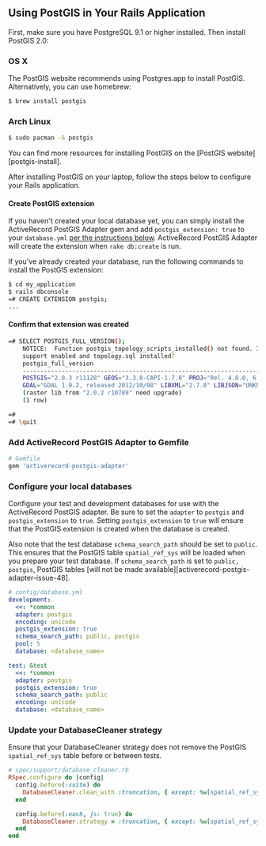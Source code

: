 ## Using PostGIS in Your Rails Application

First, make sure you have PostgreSQL 9.1 or higher installed. Then install
PostGIS 2.0:

### OS X
The PostGIS website recommends using Postgres.app to install PostGIS.
Alternatively, you can use homebrew:

```sh
$ brew install postgis
```

### Arch Linux

```sh
$ sudo pacman -S postgis
```

You can find more resources for installing PostGIS on the [PostGIS
website][postgis-install].

After installing PostGIS on your laptop, follow the steps below to
configure your Rails application.

#### Create PostGIS extension

If you haven't created your local database yet, you can simply install the
ActiveRecord PostGIS Adapter gem and add `postgis_extension: true` to your
`database.yml` [per the instructions
below](#add-activerecord-postgis-adapter-to-gemfile). ActiveRecord PostGIS
Adapter will create the extension when `rake db:create` is run.

If you've already created your database, run the following commands to install
the PostGIS extension:

```sh
$ cd my_application
$ rails dbconsole
=# CREATE EXTENSION postgis;
...
```

#### Confirm that extension was created

```sh
=# SELECT POSTGIS_FULL_VERSION();
    NOTICE:  Function postgis_topology_scripts_installed() not found. Is topology
    support enabled and topology.sql installed?
    postgis_full_version
    ------------------------------------------------------------------------------
    POSTGIS="2.0.3 r11128" GEOS="3.3.8-CAPI-1.7.8" PROJ="Rel. 4.8.0, 6 March 2012"
    GDAL="GDAL 1.9.2, released 2012/10/08" LIBXML="2.7.8" LIBJSON="UNKNOWN" RASTER
    (raster lib from "2.0.2 r10789" need upgrade)
    (1 row)

=#
=# \quit
```

### Add ActiveRecord PostGIS Adapter to Gemfile

``` ruby
# Gemfile
gem 'activerecord-postgis-adapter'
```

### Configure your local databases

Configure your test and development databases for use with the ActiveRecord
PostGIS adapter. Be sure to set the `adapter` to `postgis` and
`postgis_extension` to `true`. Setting `postgis_extension` to `true` will ensure
that the PostGIS extension is created when the database is created.

Also note that the test database `schema_search_path` should be set to `public`.
This ensures that the PostGIS table `spatial_ref_sys` will be loaded when
you prepare your test database. If `schema_search_path` is set to `public,
postgis`, PostGIS tables [will not be made
available][activerecord-postgis-adapter-issue-48].

```yaml
# config/database.yml
development:
  <<: *common
  adapter: postgis
  encoding: unicode
  postgis_extension: true
  schema_search_path: public, postgis
  pool: 5
  database: <database_name>

test: &test
  <<: *common
  adapter: postgis
  postgis_extension: true
  schema_search_path: public
  encoding: unicode
  database: <database_name>
```

### Update your DatabaseCleaner strategy
Ensure that your DatabaseCleaner strategy does not remove the PostGIS
`spatial_ref_sys` table before or between tests.

```ruby
# spec/support/database_cleaner.rb
RSpec.configure do |config|
  config.before(:suite) do
    DatabaseCleaner.clean_with :truncation, { except: %w[spatial_ref_sys] }
  end

  config.before(:each, js: true) do
    DatabaseCleaner.strategy = :truncation, { except: %w[spatial_ref_sys] }
  end
end
```
